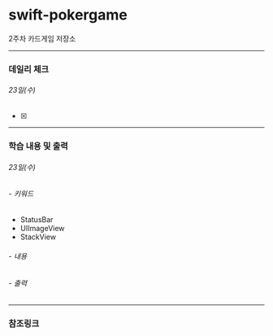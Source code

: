 # swift-pokergame
2주차 카드게임 저장소

------

### 데일리 체크

###### 23일(수)

- [x] 

------

### 학습 내용 및 출력

###### 23일(수)

###### - 키워드

- StatusBar
- UIImageView
- StackView

###### - 내용



###### - 출력



------

### 참조링크





